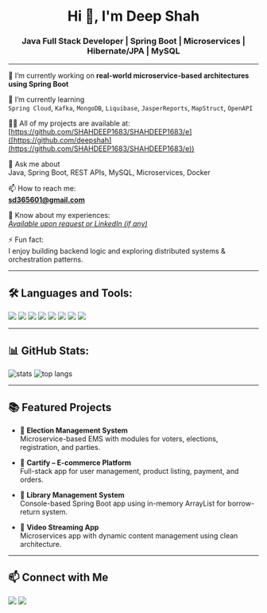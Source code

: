 <h1 align="center">Hi 👋, I'm Deep Shah</h1>
<h3 align="center">Java Full Stack Developer | Spring Boot | Microservices | Hibernate/JPA | MySQL</h3>

---

🔭 I’m currently working on **real-world microservice-based architectures using Spring Boot**

🌱 I’m currently learning  
`Spring Cloud`, `Kafka`, `MongoDB`, `Liquibase`, `JasperReports`, `MapStruct`, `OpenAPI`

👨‍💻 All of my projects are available at: [https://github.com/SHAHDEEP1683/SHAHDEEP1683/e]([https://github.com/deepshah](https://github.com/SHAHDEEP1683/SHAHDEEP1683/e))

💬 Ask me about  
Java, Spring Boot, REST APIs, MySQL, Microservices, Docker

📫 How to reach me:  
**sd365601@gmail.com**

📄 Know about my experiences:  
[*Available upon request or LinkedIn (if any)*](https://www.linkedin.com/in/deep-shah-576756199/)

⚡ Fun fact:  
I enjoy building backend logic and exploring distributed systems & orchestration patterns.

---

## 🛠️ Languages and Tools:

<p align="left">
  <img src="https://img.shields.io/badge/Java-ED8B00?style=for-the-badge&logo=java&logoColor=white" />
  <img src="https://img.shields.io/badge/SpringBoot-6DB33F?style=for-the-badge&logo=springboot&logoColor=white" />
  <img src="https://img.shields.io/badge/MySQL-4479A1?style=for-the-badge&logo=mysql&logoColor=white" />
  <img src="https://img.shields.io/badge/Docker-2496ED?style=for-the-badge&logo=docker&logoColor=white" />
  <img src="https://img.shields.io/badge/Thymeleaf-005F0F?style=for-the-badge&logo=thymeleaf&logoColor=white" />
  <img src="https://img.shields.io/badge/Kafka-000000?style=for-the-badge&logo=apachekafka&logoColor=white" />
  <img src="https://img.shields.io/badge/Git-F05032?style=for-the-badge&logo=git&logoColor=white" />
  <img src="https://img.shields.io/badge/Postman-FF6C37?style=for-the-badge&logo=postman&logoColor=white" />
</p>

---

## 📊 GitHub Stats:

<p align="left">
  <img src="https://github-readme-stats.vercel.app/api?username=deepshah&show_icons=true&theme=tokyonight" alt="stats" />
  <img src="https://github-readme-stats.vercel.app/api/top-langs/?username=deepshah&layout=compact&theme=tokyonight" alt="top langs" />
</p>

---

## 📚 Featured Projects

- 🔹 **Election Management System**  
  Microservice-based EMS with modules for voters, elections, registration, and parties.

- 🔹 **Cartify – E-commerce Platform**  
  Full-stack app for user management, product listing, payment, and orders.

- 🔹 **Library Management System**  
  Console-based Spring Boot app using in-memory ArrayList for borrow-return system.

- 🔹 **Video Streaming App**  
  Microservices app with dynamic content management using clean architecture.

---

## 📫 Connect with Me

<p align="left">
  <a href="mailto:https://deeportfolio16.netlify.app/"><img src="https://img.shields.io/badge/Gmail-D14836?style=for-the-badge&logo=gmail&logoColor=white" /></a>
  <a href="https://linkedin.com/in/yourprofile"><img src="https://img.shields.io/badge/LinkedIn-0A66C2?style=for-the-badge&logo=linkedin&logoColor=white" /></a>
</p>
